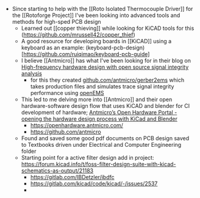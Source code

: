 - Since starting to help with the [[Roto Isolated Thermocouple Driver]] for the [[Rotoforge Project]] I've been looking into advanced tools and methods for high-sped PCB design
	- Learned out [[copper thieving]] while looking for KiCAD tools for this (https://github.com/mrussell42/copper_thief)
	- A good resource for developing boards in [[KiCAD]] using a keyboard as an example: (keyboard-pcb-design)[https://github.com/ruiqimao/keyboard-pcb-guide]
	- I believe [[Antmicro]] has what I've been looking for in their blog on [High-frequency hardware design with open source signal integrity analysis](https://antmicro.com/blog/2023/11/open-source-signal-integrity-analysis/)
		- for this they created [github.com/antmicro/gerber2ems](https://github.com/antmicro/gerber2ems) which takes production files and simulates trace signal integrity performance using [openEMS](https://www.openems.de/)
	- This led to me delving more into [[Antmicro]] and their open hardware-software design flow that uses KiCAD and blender for CI development of hardware; [Antmicro’s Open Hardware Portal - opening the hardware design process with KiCad and Blender](https://antmicro.com/blog/2023/04/open-hardware-portal/)
		- https://openhardware.antmicro.com/
		- https://github.com/antmicro
	- Found and saved some good pdf documents on PCB design saved to Textbooks driven under Electrical and Computer Engineering folder
	- Starting point for a active filter design add in project: https://forum.kicad.info/t/foss-filter-design-suite-with-kicad-schematics-as-output/21183
		- https://gitlab.com/IBDetzler/ibdfc
		- https://gitlab.com/kicad/code/kicad/-/issues/2537
		-

